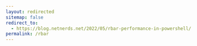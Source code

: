 ```yaml
---
layout: redirected
sitemap: false
redirect_to:
  - https://blog.netnerds.net/2022/05/rbar-performance-in-powershell/
permalink: /rbar
---
```

